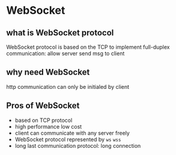 # WebSocket

## what is WebSocket protocol
WebSocket protocol is based on the TCP to implement full-duplex communication: allow server send msg to client

## why need WebSocket
http communication can only be initialed by client

## Pros of WebSocket
- based on TCP protocol
- high performance low cost
- client can communicate with any server freely
- WebSocket protocol represented by `ws` `wss`
- long last communication protocol: long connection

